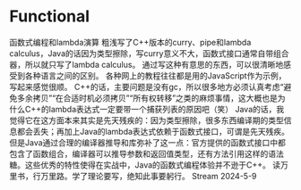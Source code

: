 # Functional
函数式编程和lambda演算
粗浅写了C++版本的curry、pipe和lambda calculus，Java的话因为类型擦除，写curry意义不大，函数式接口通常自带组合器，所以就只写了lambda calculus。
通过写这种有意思的东西，可以很清晰地感受到各种语言之间的区别。
各种网上的教程往往都是用的JavaScript作为示例，写起来感觉很顺。
C++的话，主要问题是没有gc，所以很多地方必须认真考虑“避免多余拷贝”“在合适时机必须拷贝”“所有权转移”之类的麻烦事情，这大概也是为什么C++的lambda表达式一定要带一个捕获列表的原因吧（笑）
Java的话，我觉得它在这方面本来其实是先天残疾的：因为类型擦除，很多东西编译期的类型信息都会丢失；再加上Java的lambda表达式依赖于函数式接口，可谓是先天残疾。但是Java通过合理的编译器推导和库弥补了这一点：官方提供的函数式接口中都包含了函数组合，编译器可以推导参数和返回值类型，还有方法引用这样的语法糖。这些优秀的特性使得在实战中，Java的函数式编程体验并不逊于C++。
读万里书，行万里路。学了理论要写，绝知此事要躬行。
Stream 2024-5-9
